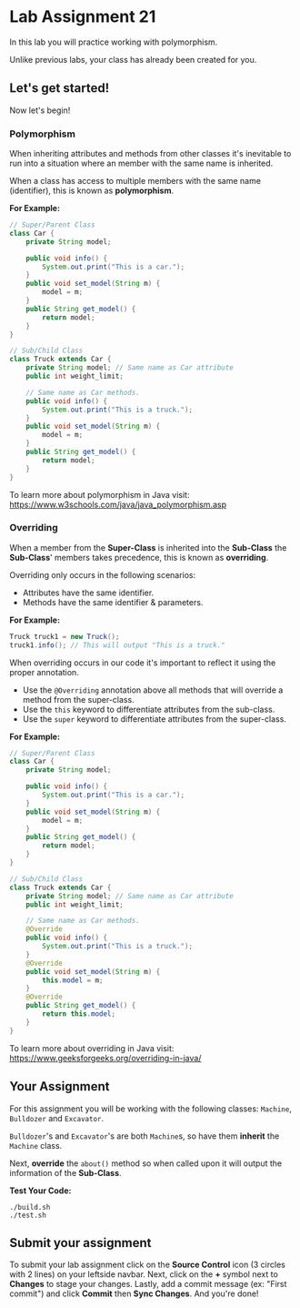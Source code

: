 # Lab Assignment 21

In this lab you will practice working with polymorphism.

Unlike previous labs, your class has already been created for you. 

## Let's get started!

Now let's begin!

### Polymorphism

When inheriting attributes and methods from other classes it's inevitable to run into a situation where an member with the same name is inherited.

When a class has access to multiple members with the same name (identifier), this is known as **polymorphism**.

**For Example:**
```java
// Super/Parent Class
class Car {
	private String model;

	public void info() {
		System.out.print("This is a car.");
	}
	public void set_model(String m) {
		model = m;
	}
	public String get_model() {
		return model;
	}
}

// Sub/Child Class
class Truck extends Car {
	private String model; // Same name as Car attribute
	public int weight_limit;

	// Same name as Car methods.
	public void info() {
		System.out.print("This is a truck.");
	}
	public void set_model(String m) {
		model = m;
	}
	public String get_model() {
		return model;
	}
}
```

To learn more about polymorphism in Java visit: https://www.w3schools.com/java/java_polymorphism.asp


### Overriding

When a member from the **Super-Class** is inherited into the **Sub-Class** the **Sub-Class**' members takes precedence, this is known as **overriding**.

Overriding only occurs in the following scenarios:

* Attributes have the same identifier.
* Methods have the same identifier & parameters.

**For Example:**
```java
Truck truck1 = new Truck();
truck1.info(); // This will output "This is a truck."
```

When overriding occurs in our code it's important to reflect it using the proper annotation. 
* Use the `@Overriding` annotation above all methods that will override a method from the super-class.
* Use the `this` keyword to differentiate attributes from the sub-class.
* Use the `super` keyword to differentiate attributes from the super-class.

**For Example:**
```java
// Super/Parent Class
class Car {
	private String model;

	public void info() {
		System.out.print("This is a car.");
	}
	public void set_model(String m) {
		model = m;
	}
	public String get_model() {
		return model;
	}
}

// Sub/Child Class
class Truck extends Car {
	private String model; // Same name as Car attribute
	public int weight_limit;

	// Same name as Car methods.
	@Override
	public void info() {
		System.out.print("This is a truck.");
	}
	@Override
	public void set_model(String m) {
		this.model = m;
	}
	@Override
	public String get_model() {
		return this.model;
	}
}
```

To learn more about overriding in Java visit: https://www.geeksforgeeks.org/overriding-in-java/

## Your Assignment

For this assignment you will be working with the following classes: `Machine`, `Bulldozer` and `Excavator`.

`Bulldozer`'s and `Excavator`'s are both `Machine`s, so have them **inherit** the `Machine` class.

Next, **override** the `about()` method so when called upon it will output the information of the **Sub-Class**.

**Test Your Code:**

```
./build.sh
./test.sh
```

## Submit your assignment

To submit your lab assignment click on the **Source Control** icon (3 circles with 2 lines) on your leftside navbar. Next, click on the **+** symbol next to **Changes** to stage your changes. Lastly, add a commit message (ex: "First commit") and click **Commit** then **Sync Changes**. And you're done!
